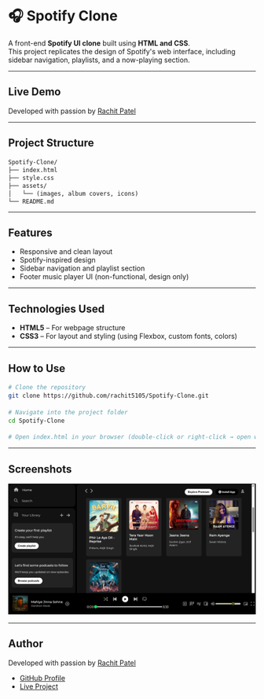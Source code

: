 # 🎧 Spotify Clone

A front-end **Spotify UI clone** built using **HTML and CSS**.  
This project replicates the design of Spotify's web interface, including sidebar navigation, playlists, and a now-playing section.

---

## Live Demo

Developed with passion by [Rachit Patel](https://github.com/rachit5105)

---

## Project Structure

```
Spotify-Clone/
├── index.html
├── style.css
├── assets/
│   └── (images, album covers, icons)
└── README.md
```

---

## Features

- Responsive and clean layout  
- Spotify-inspired design  
- Sidebar navigation and playlist section  
- Footer music player UI (non-functional, design only)

---

## Technologies Used

- **HTML5** – For webpage structure  
- **CSS3** – For layout and styling (using Flexbox, custom fonts, colors)

---

## How to Use

```bash
# Clone the repository
git clone https://github.com/rachit5105/Spotify-Clone.git

# Navigate into the project folder
cd Spotify-Clone

# Open index.html in your browser (double-click or right-click → open with browser)
```

---

## Screenshots

![UI Screenshot](./assets/Screenshot.png)

---

## Author

Developed with passion by [Rachit Patel](https://github.com/rachit5105)
- [GitHub Profile](https://github.com/rachit5105)  
- [Live Project](https://rachit5105.github.io/Spotify-Clone/)

